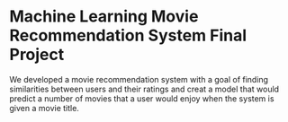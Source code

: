 # Machine Learning Movie Recommendation System Final Project
We developed a movie recommendation system with a goal of finding similarities between users and their ratings and creat a model that would predict a number of movies that a user would enjoy when the system is given a movie title.
